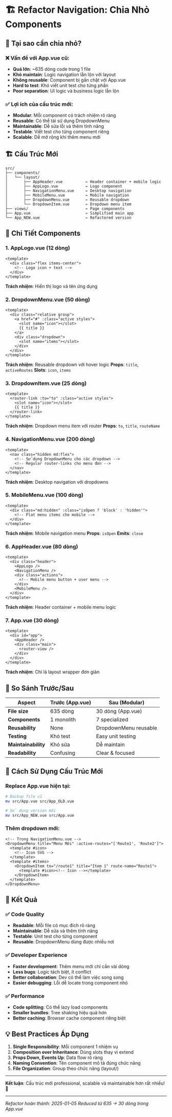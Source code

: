 # 🏗️ Refactor Navigation: Chia Nhỏ Components

## 🎯 **Tại sao cần chia nhỏ?**

### ❌ **Vấn đề với App.vue cũ:**
- **Quá lớn**: ~635 dòng code trong 1 file
- **Khó maintain**: Logic navigation lẫn lộn với layout
- **Không reusable**: Component bị gắn chặt với App.vue
- **Hard to test**: Khó viết unit test cho từng phần
- **Poor separation**: UI logic và business logic lẫn lộn

### ✅ **Lợi ích của cấu trúc mới:**
- **Modular**: Mỗi component có trách nhiệm rõ ràng
- **Reusable**: Có thể tái sử dụng DropdownMenu
- **Maintainable**: Dễ sửa lỗi và thêm tính năng
- **Testable**: Viết test cho từng component riêng
- **Scalable**: Dễ mở rộng khi thêm menu mới

## 🏗️ **Cấu Trúc Mới**

```
src/
├── components/
│   └── layout/
│       ├── AppHeader.vue          ← Header container + mobile logic
│       ├── AppLogo.vue            ← Logo component
│       ├── NavigationMenu.vue     ← Desktop navigation
│       ├── MobileMenu.vue         ← Mobile navigation
│       ├── DropdownMenu.vue       ← Reusable dropdown
│       └── DropdownItem.vue       ← Dropdown menu item
├── views/                         ← Page components
├── App.vue                        ← Simplified main app
└── App_NEW.vue                    ← Refactored version
```

## 🔧 **Chi Tiết Components**

### 1. **AppLogo.vue** (12 dòng)
```vue
<template>
  <div class="flex items-center">
    <!-- Logo icon + text -->
  </div>
</template>
```
**Trách nhiệm**: Hiển thị logo và tên ứng dụng

### 2. **DropdownMenu.vue** (50 dòng)
```vue
<template>
  <div class="relative group">
    <a href="#" :class="active styles">
      <slot name="icon"></slot>
      {{ title }}
    </a>
    <div class="dropdown">
      <slot name="items"></slot>
    </div>
  </div>
</template>
```
**Trách nhiệm**: Reusable dropdown với hover logic
**Props**: `title`, `activeRoutes`
**Slots**: `icon`, `items`

### 3. **DropdownItem.vue** (25 dòng)
```vue
<template>
  <router-link :to="to" :class="active styles">
    <slot name="icon"></slot>
    {{ title }}
  </router-link>
</template>
```
**Trách nhiệm**: Dropdown menu item với router
**Props**: `to`, `title`, `routeName`

### 4. **NavigationMenu.vue** (200 dòng)
```vue
<template>
  <nav class="hidden md:flex">
    <!-- Sử dụng DropdownMenu cho các dropdown -->
    <!-- Regular router-links cho menu đơn -->
  </nav>
</template>
```
**Trách nhiệm**: Desktop navigation với dropdowns

### 5. **MobileMenu.vue** (100 dòng)
```vue
<template>
  <div class="md:hidden" :class="isOpen ? 'block' : 'hidden'">
    <!-- Flat menu items cho mobile -->
  </div>
</template>
```
**Trách nhiệm**: Mobile navigation menu
**Props**: `isOpen`
**Emits**: `close`

### 6. **AppHeader.vue** (80 dòng)
```vue
<template>
  <div class="header">
    <AppLogo />
    <NavigationMenu />
    <div class="actions">
      <!-- Mobile menu button + user menu -->
    </div>
    <MobileMenu />
  </div>
</template>
```
**Trách nhiệm**: Header container + mobile menu logic

### 7. **App.vue** (30 dòng)
```vue
<template>
  <div id="app">
    <AppHeader />
    <div class="main">
      <router-view />
    </div>
  </div>
</template>
```
**Trách nhiệm**: Chỉ là layout wrapper đơn giản

## 🔄 **So Sánh Trước/Sau**

| Aspect | Trước (App.vue) | Sau (Modular) |
|--------|-----------------|---------------|
| **File size** | 635 dòng | 30 dòng (App.vue) |
| **Components** | 1 monolith | 7 specialized |
| **Reusability** | None | DropdownMenu reusable |
| **Testing** | Khó test | Easy unit testing |
| **Maintainability** | Khó sửa | Dễ maintain |
| **Readability** | Confusing | Clear & focused |

## 🚀 **Cách Sử Dụng Cấu Trúc Mới**

### Replace App.vue hiện tại:
```bash
# Backup file cũ
mv src/App.vue src/App_OLD.vue

# Sử dụng version mới
mv src/App_NEW.vue src/App.vue
```

### Thêm dropdown mới:
```vue
<!-- Trong NavigationMenu.vue -->
<DropdownMenu title="Menu Mới" :active-routes="['Route1', 'Route2']">
  <template #icon>
    <!-- Icon SVG -->
  </template>
  <template #items>
    <DropdownItem to="/route1" title="Item 1" route-name="Route1">
      <template #icon><!-- Icon --></template>
    </DropdownItem>
  </template>
</DropdownMenu>
```

## 🎯 **Kết Quả**

### ✅ **Code Quality**
- **Readable**: Mỗi file có mục đích rõ ràng
- **Maintainable**: Dễ sửa và thêm tính năng
- **Testable**: Unit test cho từng component
- **Reusable**: DropdownMenu dùng được nhiều nơi

### ✅ **Developer Experience**
- **Faster development**: Thêm menu mới chỉ cần vài dòng
- **Less bugs**: Logic tách biệt, ít conflict
- **Better collaboration**: Dev có thể làm việc song song
- **Easier debugging**: Lỗi dễ locate trong component nhỏ

### ✅ **Performance**
- **Code splitting**: Có thể lazy load components
- **Smaller bundles**: Tree shaking hiệu quả hơn
- **Better caching**: Browser cache component riêng biệt

## 💡 **Best Practices Áp Dụng**

1. **Single Responsibility**: Mỗi component 1 nhiệm vụ
2. **Composition over Inheritance**: Dùng slots thay vì extend
3. **Props Down, Events Up**: Data flow rõ ràng
4. **Naming Convention**: Tên component mô tả đúng chức năng
5. **File Organization**: Group theo chức năng (layout/)

---

**Kết luận**: Cấu trúc mới professional, scalable và maintainable hơn rất nhiều! 🎉

---
*Refactor hoàn thành: 2025-01-05*
*Reduced từ 635 → 30 dòng trong App.vue*
